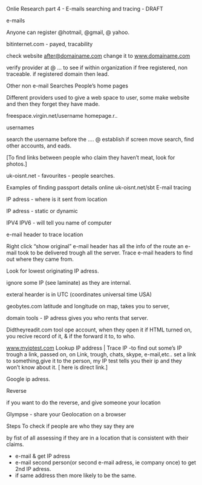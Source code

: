 Onlie Research part 4 - E-mails searching and tracing - DRAFT

 e-mails

Anyone can register @hotmail, @gmail, @ yahoo.

bitinternet.com - payed, tracability

check website after@domainame.com
change it to www.domainame.com

verify provider at @ …
to see if within organization
if free registered, non traceable.
if registered domain then lead.


Other non e-mail Searches
People’s home pages

Different providers used to give a web space to user, some make website and then they forget they have made.

freespace.virgin.net/username
homepage.r..

usernames

search the username before the …. @
establish if screen move search, find other accounts, and eads.

[To find links between people who claim they haven’t meat, look for photos.]

uk-oisnt.net - favourites - people searches.

Examples of finding passport details online
uk-oisnt.net/sbt
E-mail tracing

IP adress - where is it sent from location

IP adress - static or dynamic

IPV4
IPV6 - will tell you name of computer

 
e-mail header to trace location

Right click “show original”
e-mail header has all the info of the route an e-mail took to be delivered trough all the server.
Trace e-mail headers to find out where they came from.

Look for lowest originating IP adress.

ignore some IP (see laminate) as they are internal.

exteral hearder is in UTC (coordinates universal time USA)

geobytes.com latitude and longitude on map, takes you to server,

domain tools - IP adress
gives you who rents that server.


Didtheyreadit.com tool
ope account, when they open it if HTML turned on, you recive record of it, & if the forward it to, to who.

www.myiptest.com  Lookup IP address | Trace IP
-to find out some’s IP trough a link, passed on, on Link, trough, chats, skype, e-mail,etc..
set a link to something,give it to the person, my IP test tells you their ip and they won’t know about it. [ here is direct link.]

Google  ip adress.


Reverse

if you want to do the reverse, and give someone your location 

Glympse - share your Geolocation on a browser



Steps To check if people are who they say they are

by fist of all assessing if they are in a location  that is consistent with their claims.


- e-mail & get IP adress
- e-mail second person(or second e-mail adress, ie company once) to get 2nd IP adress.
- if same address then more likely to be the same.





